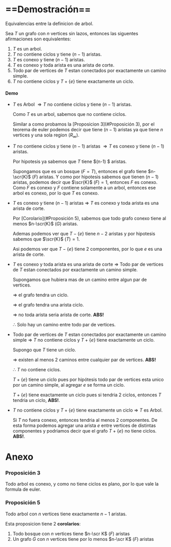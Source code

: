 # ==Demostración==

Equivalencias entre la definicion de arbol. 

Sea $T$ un grafo con $n$ vertices sin lazos, entonces las siguentes afirmaciones son equivalentes:

1. $T$ es un arbol.
2. $T$ no contiene ciclos y tiene $(n-1)$ aristas.
3. $T$ es conexo y tiene $(n-1)$ aristas.
4. $T$ es conexo y toda arista es una arista de corte.
5. Todo par de vertices de $T$ estan conectados por exactamente un camino simple.
6. $T$ no contiene ciclos y $T+\{e\}$ tiene exactamente un ciclo.

 #### Demo

- $T$ es Arbol $\Rightarrow T$ no contiene ciclos y tiene $(n-1)$ aristas.

  Como $T$ es un arbol, sabemos que no contiene ciclos.

  Similar a como probamos la [Proposicion 3](#Proposición 3), por el teorema de euler podemos decir que tiene $(n-1)$ aristas ya que tiene $n$ vertices y una sola region $(R_\infty)$.

- $T$ no contiene ciclos y tiene $(n-1)$ aristas $\Rightarrow T$ es conexo y tiene $(n-1)$ aristas.

  Por hipotesis ya sabemos que $T$ tiene $(n-1) $ aristas.

  Supongamos que es un bosque $(F=T)$, entonces el grafo tiene $n-\scr{K}$ $(F)$ aristas. Y como por hipotesis sabemos que tienen $(n-1)$ aristas, podemos decir que $\scr{K}$ $(F)=1$, entonces $F$ es conexo. Como $F$ es conexo y $F$ contiene solamente a un arbol, entonces ese arbol es conexo, por lo que $T$ es conexo.

- $T$  es conexo y tiene $(n-1)$ aristas $\Rightarrow$ $T$ es conexo y toda arista es una arista de corte.

  Por [Corolario](#Proposición 5), sabemos que todo grafo conexo tiene al menos $n-\scr{K}$ $(G)$ aristas.  

  Ademas podemos ver que $T-\{e\}$ tiene $n-2$ aristas y por hipotesis sabemos que $\scr{K}$ $(T)=1$.

  Asi podemos ver que $T-\{e\}$ tiene 2 componentes, por lo que $e$ es una arista de corte.

- $T$ es conexo y toda arista es una arista de corte $\Rightarrow$ Todo par de vertices de $T$ estan conectados por exactamente un camino simple.

  Supongamos que hubiera mas de un camino entre algun par de vertices.

  $\Rightarrow$  el grafo tendra un ciclo.

  $\Rightarrow$ el grafo tendra una arista ciclo.

  $\Rightarrow$ no toda arista seria arista de corte. **ABS!**

  $\therefore$ Solo hay un camino entre todo par de vertices.

- Todo par de vertices de $T$ estan conectados por exactamente un camino simple $\Rightarrow$ $T$ no contiene ciclos y $T+\{e\}$ tiene exactamente un ciclo.

  Supongo que $T$ tiene un ciclo.

  $\Rightarrow$ existen al menos 2 caminos entre cualquier par de vertices. **ABS!**

  $\therefore$ $T$ no contiene ciclos.

  $T+\{e\}$ tiene un ciclo pues por hipótesis todo par de vertices esta unico por un camino simple, al agregar $e$ se forma un ciclo.

  $T+\{e\}$ tiene exactamente un ciclo pues si tendria 2 ciclos, entonces $T$ tendria un ciclo, **ABS!**.

-  $T$ no contiene ciclos y $T+\{e\}$ tiene exactamente un ciclo $\Rightarrow$ $T$ es Arbol.

   Si $T$ no fuera conexo, entonces tendria al menos 2 componentes. De esta forma podemos agregar una arista $e$ entre vertices de distintas componentes y podriamos decir que el grafo $T+\{e\}$ no tiene ciclos. **ABS!**.

# Anexo

### Proposición 3

Todo arbol es conexo, y como no tiene ciclos es plano, por lo que vale la formula de euler.

### Proposición 5

Todo arbol con $n$ vertices tiene exactamente $n-1$ aristas.

Esta proposicion tiene 2 **corolarios**:

1. Todo bosque con $n$ vertices tiene $n-\scr K$ $(F)$ aristas
2. Un grafo $G$ con $n$ vertices tiene por lo menos $n-\scr K$ $(F)$ aristas